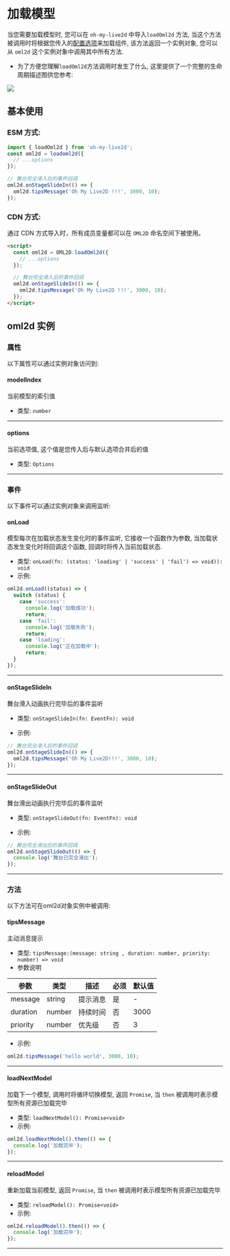 # 加载模型

当您需要加载模型时, 您可以在 `oh-my-live2d` 中导入`loadOml2d` 方法, 当这个方法被调用时将根据您传入的[配置选项](/options/Options)来加载组件, 该方法返回一个实例对象, 您可以从 `oml2d` 这个实例对象中调用其中所有方法.

- 为了方便您理解`loadOml2d`方法调用时发生了什么, 这里提供了一个完整的生命周期描述图供您参考:

![](https://loclink-1259720482.cos.ap-beijing.myqcloud.com/image/%E6%97%A0%E6%A0%87%E9%A2%98-2024-03-24-1330.png)

## 基本使用

### ESM 方式:

```ts
import { loadOml2d } from 'oh-my-live2d';
const oml2d = loadoml2d({
  // ...options
});

// 舞台完全滑入后的事件回调
oml2d.onStageSlideIn(() => {
  oml2d.tipsMessage('Oh My Live2D !!!', 3000, 10);
});
```

### CDN 方式:

通过 CDN 方式导入时，所有成员变量都可以在 `OML2D` 命名空间下被使用。

```html
<script>
  const oml2d = OML2D.loadOml2d({
    // ...options
  });

  // 舞台完全滑入后的事件回调
  oml2d.onStageSlideIn(() => {
    oml2d.tipsMessage('Oh My Live2D !!!', 3000, 10);
  });
</script>
```

## oml2d 实例

### 属性

以下属性可以通过实例对象访问到:

#### modelIndex

当前模型的索引值

- 类型: `number`

---

#### options

当前选项值, 这个值是您传入后与默认选项合并后的值

- 类型: `Options`

---

### 事件

以下事件可以通过实例对象来调用监听:

#### onLoad

模型每次在加载状态发生变化时的事件监听, 它接收一个函数作为参数, 当加载状态发生变化时将回调这个函数, 回调时将传入当前加载状态.

- 类型: `onLoad(fn: (status: 'loading' | 'success' | 'fail') => void)): void`
- 示例:

```ts
oml2d.onLoad((status) => {
  switch (status) {
    case 'success':
      console.log('加载成功');
      return;
    case 'fail':
      console.log('加载失败');
      return;
    case 'loading':
      console.log('正在加载中');
      return;
  }
});
```

---

#### onStageSlideIn

舞台滑入动画执行完毕后的事件监听

- 类型: `onStageSlideIn(fn: EventFn): void`

- 示例:

```ts
// 舞台完全滑入后的事件回调
oml2d.onStageSlideIn(() => {
  oml2d.tipsMessage('Oh My Live2D!!!', 3000, 10);
});
```

---

#### onStageSlideOut

舞台滑出动画执行完毕后的事件监听

- 类型: `onStageSlideOut(fn: EventFn): void`

- 示例:

```ts
// 舞台完全滑出后的事件回调
oml2d.onStageSlideOut(() => {
  console.log('舞台已完全滑出');
});
```

---

### 方法

以下方法可在oml2d对象实例中被调用:

#### tipsMessage

主动消息提示

- 类型: `tipsMessage:(message: string , duration: number, priority: number) => void`
- 参数说明

| 参数     | 类型   | 描述     | 必须 | 默认值 |
| -------- | ------ | -------- | ---- | ------ |
| message  | string | 提示消息 | 是   | -      |
| duration | number | 持续时间 | 否   | 3000   |
| priority | number | 优先级   | 否   | 3      |

- 示例:

```ts
oml2d.tipsMessage('hello world', 3000, 10);
```

---

#### loadNextModel

加载下一个模型, 调用时将循环切换模型, 返回 `Promise`, 当 `then` 被调用时表示模型所有资源已加载完毕

- 类型: `loadNextModel(): Promise<void>`
- 示例:

```ts
oml2d.loadNextModel().then(() => {
  console.log('加载完毕');
});
```

---

#### reloadModel

重新加载当前模型, 返回 `Promise`, 当 `then` 被调用时表示模型所有资源已加载完毕

- 类型: `reloadModel(): Promise<void>`
- 示例:

```ts
oml2d.reloadModel().then(() => {
  console.log('加载完毕');
});
```

---
